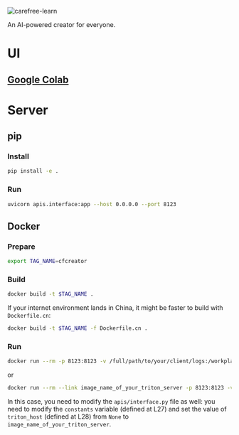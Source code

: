 ![carefree-learn][socialify-image]


An AI-powered creator for everyone.


# UI

## [Google Colab](https://colab.research.google.com/github/carefree0910/carefree-creator/blob/dev/tests/demo.ipynb)


# Server


## pip

### Install

```bash
pip install -e .
```

### Run

```bash
uvicorn apis.interface:app --host 0.0.0.0 --port 8123
```


## Docker

### Prepare

```bash
export TAG_NAME=cfcreator
```

### Build

```bash
docker build -t $TAG_NAME .
```

If your internet environment lands in China, it might be faster to build with `Dockerfile.cn`:

```bash
docker build -t $TAG_NAME -f Dockerfile.cn .
```

### Run

```bash
docker run --rm -p 8123:8123 -v /full/path/to/your/client/logs:/workplace/apis/logs $TAG_NAME:latest
```

or

```bash
docker run --rm --link image_name_of_your_triton_server -p 8123:8123 -v /full/path/to/your/client/logs:/workplace/apis/logs $TAG_NAME:latest
```

In this case, you need to modify the `apis/interface.py` file as well: you need to modify the `constants` variable (defined at L27) and set the value of `triton_host` (defined at L28) from `None` to `image_name_of_your_triton_server`.


[socialify-image]: https://socialify.git.ci/carefree0910/carefree-learn/image?description=1&descriptionEditable=Deep%20Learning%20%E2%9D%A4%EF%B8%8F%20PyTorch&forks=1&issues=1&logo=https%3A%2F%2Fraw.githubusercontent.com%2Fcarefree0910%2Fcarefree-learn-doc%2Fmaster%2Fstatic%2Fimg%2Flogo.min.svg&pattern=Floating%20Cogs&stargazers=1